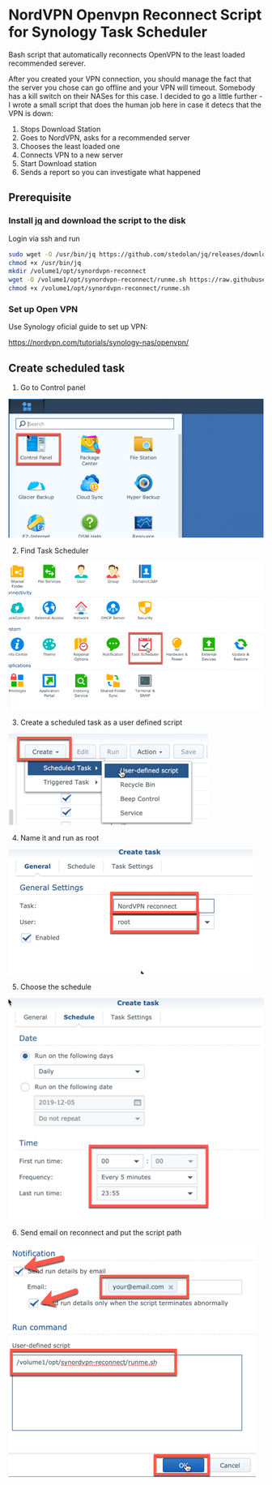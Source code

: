 # NordVPN Openvpn Reconnect Script for Synology Task Scheduler

Bash script that automatically reconnects OpenVPN to the least loaded
recommended serever.

After you created your VPN connection, you should manage the fact that the
server you chose can go offline and your VPN will timeout. Somebody has a kill
switch on their NASes for this case. I decided to go a little further - I wrote
a small script that does the human job here in case it detecs that the VPN is
down:

1. Stops Download Station
1. Goes to NordVPN, asks for a recommended server
1. Chooses the least loaded one
1. Connects VPN to a new server
1. Start Download station
1. Sends a report so you can investigate what happened

## Prerequisite

### Install [jq](https://stedolan.github.io/jq/) and download the script to the disk

Login via ssh and run

```bash
sudo wget -O /usr/bin/jq https://github.com/stedolan/jq/releases/download/jq-1.6/jq-linux32
chmod +x /usr/bin/jq
mkdir /volume1/opt/synordvpn-reconnect
wget -O /volume1/opt/synordvpn-reconnect/runme.sh https://raw.githubusercontent.com/korjik/synordvpn-reconnect/master/runme.sh
chmod +x /volume1/opt/synordvpn-reconnect/runme.sh
```

### Set up Open VPN

Use Synology oficial guide to set up VPN:

https://nordvpn.com/tutorials/synology-nas/openvpn/

## Create scheduled task

1. Go to Control panel

  ![1](media/1.png)

2. Find Task Scheduler

  ![2](media/2.png)

3. Create a scheduled task as a user defined script

  ![3](media/3.png)

4. Name it and run as root

  ![4](media/4.png)

5. Choose the schedule

  ![5](media/5.png)

6. Send email on reconnect and put the script path

  ![6](media/6.png)
